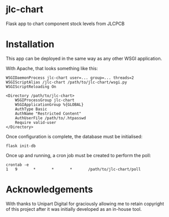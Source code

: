 # jlc-chart

Flask app to chart component stock levels from JLCPCB

# Installation

This app can be deployed in the same way as any other WSGI application.

With Apache, that looks something like this:

    WSGIDaemonProcess jlc-chart user=... group=... threads=2
    WSGIScriptAlias /jlc-chart /path/to/jlc-chart/wsgi.py
    WSGIScriptReloading On

    <Directory /path/to/jlc-chart>
        WSGIProcessGroup jlc-chart
        WSGIApplicationGroup %{GLOBAL}
        AuthType Basic
        AuthName "Restricted Content"
        AuthUserFile /path/to/.htpasswd
        Require valid-user
    </Directory>

Once configuration is complete, the database must be initialised:

    flask init-db

Once up and running, a cron job must be created to perform the poll:

    crontab -e
    1   9       *       *       *       /path/to/jlc-chart/poll

# Acknowledgements

With thanks to Unipart Digital for graciously allowing me to retain copyright
of this project after it was initially developed as an in-house tool.

